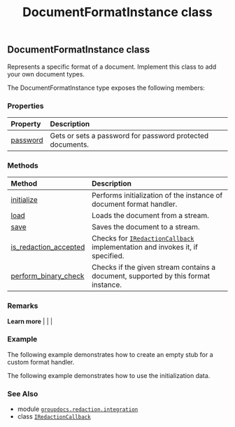 ﻿---
title: DocumentFormatInstance class
second_title: GroupDocs.Redaction for Python via .NET API References
description: 
type: docs
url: /python-net/groupdocs.redaction.integration/documentformatinstance/
is_root: false
weight: 10
---

## DocumentFormatInstance class

Represents a specific format of a document. Implement this class to add your own document types.



The DocumentFormatInstance type exposes the following members:

### Properties
| Property | Description |
| :- | :- |
| [password](/redaction/python-net/groupdocs.redaction.integration/documentformatinstance/password) | Gets or sets a password for password protected documents. |


### Methods
| Method | Description |
| :- | :- |
| [initialize](/redaction/python-net/groupdocs.redaction.integration/documentformatinstance/initialize/#groupdocs.redaction.configuration.DocumentFormatConfiguration-groupdocs.redaction.options.RedactorSettings) | Performs initialization of the instance of document format handler. |
| [load](/redaction/python-net/groupdocs.redaction.integration/documentformatinstance/load/#io.RawIOBase) | Loads the document from a stream. |
| [save](/redaction/python-net/groupdocs.redaction.integration/documentformatinstance/save/#io.RawIOBase) | Saves the document to a stream. |
| [is_redaction_accepted](/redaction/python-net/groupdocs.redaction.integration/documentformatinstance/is_redaction_accepted/#groupdocs.redaction.redactions.RedactionDescription) | Checks for [`IRedactionCallback`](/redaction/python-net/groupdocs.redaction.redactions/iredactioncallback) implementation and invokes it, if specified. |
| [perform_binary_check](/redaction/python-net/groupdocs.redaction.integration/documentformatinstance/perform_binary_check/#io.RawIOBase) | Checks if the given stream contains a document, supported by this format instance. |



### Remarks 


**Learn more** |
|
 |

### Example 


The following example demonstrates how to create an empty stub for a custom format handler.

The following example demonstrates how to use the initialization data.

### See Also
* module [`groupdocs.redaction.integration`](..)
* class [`IRedactionCallback`](/redaction/python-net/groupdocs.redaction.redactions/iredactioncallback)
